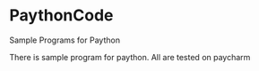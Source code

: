 # PaythonCode
Sample Programs for Paython


There is sample program for paython. All are tested on paycharm
